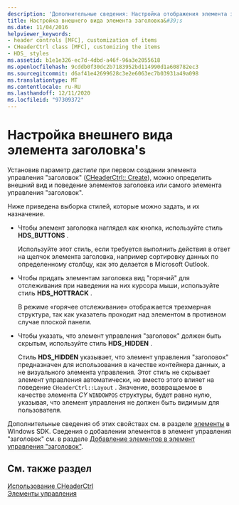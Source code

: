 ```yaml
---
description: 'Дополнительные сведения: Настройка отображения элемента заголовка&#39;'
title: Настройка внешнего вида элемента заголовка&#39;s
ms.date: 11/04/2016
helpviewer_keywords:
- header controls [MFC], customization of items
- CHeaderCtrl class [MFC], customizing the items
- HDS_ styles
ms.assetid: b1e1e326-ec7d-4dbd-a46f-96a3e2055618
ms.openlocfilehash: 9cddb0f30dc2b7183952bd114990d1a608782ec3
ms.sourcegitcommit: d6af41e42699628c3e2e6063ec7b03931a49a098
ms.translationtype: MT
ms.contentlocale: ru-RU
ms.lasthandoff: 12/11/2020
ms.locfileid: "97309372"
---
```

# <a name="customizing-the-header-item39s-appearance"></a>Настройка внешнего вида элемента заголовка&#39;s

Установив параметр *двстиле* при первом создании элемента управления "заголовок" ([CHeaderCtrl:: Create](reference/cheaderctrl-class.md#create)), можно определить внешний вид и поведение элементов заголовка или самого элемента управления "заголовок".

Ниже приведена выборка стилей, которые можно задать, и их назначение.

- Чтобы элемент заголовка наглядел как кнопка, используйте стиль **HDS_BUTTONS** .

   Используйте этот стиль, если требуется выполнить действия в ответ на щелчок элемента заголовка, например сортировку данных по определенному столбцу, как это делается в Microsoft Outlook.

- Чтобы придать элементам заголовка вид "горячий" для отслеживания при наведении на них курсора мыши, используйте стиль **HDS_HOTTRACK** .

   В режиме «горячее отслеживание» отображается трехмерная структура, так как указатель проходит над элементом в противном случае плоской панели.

- Чтобы указать, что элемент управления "заголовок" должен быть скрытым, используйте стиль **HDS_HIDDEN** .

   Стиль **HDS_HIDDEN** указывает, что элемент управления "заголовок" предназначен для использования в качестве контейнера данных, а не визуального элемента управления. Этот стиль не скрывает элемент управления автоматически, но вместо этого влияет на поведение `CHeaderCtrl::Layout` . Значение, возвращаемое в качестве элемента *CY* `WINDOWPOS` структуры, будет равно нулю, указывая, что элемент управления не должен быть видимым для пользователя.

Дополнительные сведения об этих свойствах см. в разделе [элементы](/windows/win32/Controls/header-controls) в Windows SDK. Сведения о добавлении элементов в элемент управления "заголовок" см. в разделе [Добавление элементов в элемент управления "заголовок"](adding-items-to-the-header-control.md).

## <a name="see-also"></a>См. также раздел

[Использование CHeaderCtrl](using-cheaderctrl.md)<br/>
[Элементы управления](controls-mfc.md)
